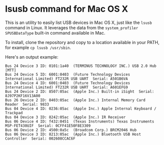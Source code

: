 lsusb command for Mac OS X
==========================

This is an utility to easily list USB devices in Mac OS X, just like the `lsusb` command in Linux. It leverages the data from the `system_profiler SPUSBDataType` built-in command available in Mac.

To install, clone the repository and copy to a location available in your PATH, for example `cp lsusb /usr/sbin`.

Here's an output example:

```
Bus 24 Device 3 ID: 0101:1a40  (TERMINUS TECHNOLOGY INC.) USB 2.0 Hub [MTT] 
Bus 24 Device 5 ID: 6001:0403  (Future Technology Devices International Limited) FT232R USB UART  Serial: A501B6VA
Bus 24 Device 4 ID: 6001:0403  (Future Technology Devices International Limited) FT232R USB UART  Serial: A601EFG9
Bus 24 Device 2 ID: 8507:05ac  (Apple Inc.) Built-in iSight  Serial: 8J97P2KF16V13A00
Bus 26 Device 2 ID: 8403:05ac  (Apple Inc.) Internal Memory Card Reader  Serial: 9833
Bus 04 Device 4 ID: 0236:05ac  (Apple Inc.) Apple Internal Keyboard / Trackpad 
Bus 04 Device 3 ID: 8242:05ac  (Apple Inc.) IR Receiver 
Bus 06 Device 4 ID: f432:0451  (Texas Instruments) Texas Instruments MSP-FET430UIF  Serial: 0CFF41E50F8E3309
Bus 06 Device 2 ID: 4500:0a5c  (Broadcom Corp.) BRCM2046 Hub 
Bus 06 Device 3 ID: 8213:05ac  (Apple Inc.) Bluetooth USB Host Controller  Serial: 002608CCAC6F
```
